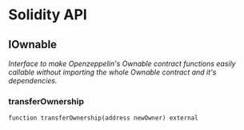 # Solidity API

## IOwnable

_Interface to make Openzeppelin's Ownable contract functions easily callable without importing the whole Ownable 
     contract and it's dependencies._

### transferOwnership

```solidity
function transferOwnership(address newOwner) external
```


